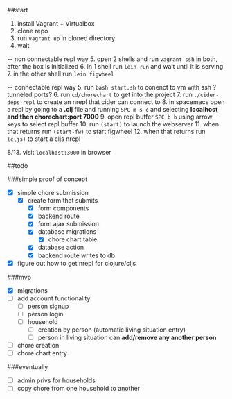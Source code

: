 ##start

1. install Vagrant + Virtualbox 
2. clone repo
3. run `vagrant up` in cloned directory
4. wait

-- non connectable repl way
5. open 2 shells and run `vagrant ssh` in both, after the box is initialized
6. in 1 shell run `lein run` and wait until it is serving
7. in the other shell run `lein figwheel` 

-- connectable repl way
5. run `bash start.sh` to conenct to vm with ssh ?tunneled ports?
6. run `cd/chorechart` to get into the project
7. run `./cider-deps-repl` to create an nrepl that cider can connect to
8. in spacemacs open a repl by going to a **.clj** file and running `SPC m s c` and selecting **localhost and  then chorechart:port 7000**
9. open repl buffer `SPC b b` using arrow keys to select repl buffer
10. run `(start)` to launch the webserver
11. when that returns run `(start-fw)` to start figwheel
12. when that returns run `(cljs)` to start a cljs nrepl

8/13. visit `localhost:3000` in browser

##todo

###simple proof of concept
- [x] simple chore submission
  - [x] create form that submits
    - [x] form components
    - [x] backend route
    - [x] form ajax submission
    - [x] database migrations
      - [x] chore chart table
    - [x] database action
    - [x] backend route writes to db
      
- [x] figure out how to get nrepl for clojure/cljs

###mvp
- [x] migrations
- [ ] add account functionality
  - [ ] person signup
  - [ ] person login
  - [ ] household 
    - [ ] creation by person (automatic living situation entry)
    - [ ] person in living situation can **add/remove any another person**
- [ ] chore creation
- [ ] chore chart entry
    
###eventually

 - [ ] admin privs for households
 - [ ] copy chore from one household to another

